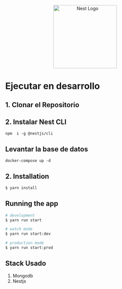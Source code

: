 <p align="center">
  <a href="http://nestjs.com/" target="blank"><img src="https://nestjs.com/img/logo-small.svg" width="200" alt="Nest Logo" /></a>
</p>

# Ejecutar en desarrollo
## 1. Clonar el Repositorio

## 2. Instalar Nest CLI
```
npm  i -g @nestjs/cli
```

## Levantar la base de datos 

```
docker-compose up -d
```

## 2. Installation

```bash
$ yarn install
```

## Running the app

```bash
# development
$ yarn run start

# watch mode
$ yarn run start:dev

# production mode
$ yarn run start:prod
```


## Stack Usado 
1. Mongodb
2. Nestjs